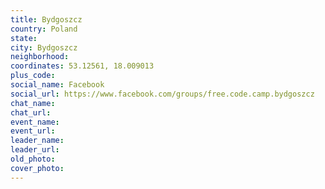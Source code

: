 ```yaml
---
title: Bydgoszcz
country: Poland
state: 
city: Bydgoszcz
neighborhood: 
coordinates: 53.12561, 18.009013
plus_code:
social_name: Facebook
social_url: https://www.facebook.com/groups/free.code.camp.bydgoszcz
chat_name:
chat_url:
event_name:
event_url:
leader_name:
leader_url:
old_photo: 
cover_photo:
---
```

